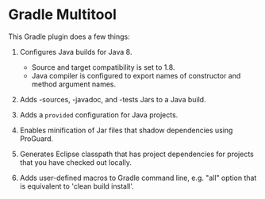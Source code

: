 # Gradle Multitool

This Gradle plugin does a few things:

1. Configures Java builds for Java 8.  
   * Source and target compatibility is set to 1.8. 
   * Java compiler is configured to export names of constructor and method argument names.

2. Adds -sources, -javadoc, and -tests Jars to a Java build.

3. Adds a `provided` configuration for Java projects.

4. Enables minification of Jar files that shadow dependencies using ProGuard.

5. Generates Eclipse classpath that has project dependencies for projects that you have checked out locally.

6. Adds user-defined macros to Gradle command line, e.g. "all" option that is equivalent to 'clean build install'.



